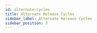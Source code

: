```yaml
---
id: alternate-cycles
title: Alternate Release Cycles
sidebar_label: Alternate Release Cycles
sidebar_position: 3
---
```

